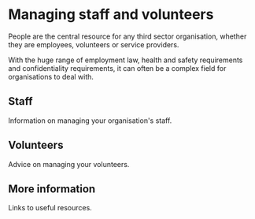 # Managing staff and volunteers

People are the central resource for any third sector organisation, whether they are employees, volunteers or service providers. 

With the huge range of employment law, health and safety requirements and confidentiality requirements, it can often be a complex field for organisations to deal with.

## Staff

Information on managing your organisation's staff.

## Volunteers

Advice on managing your volunteers.

## More information

Links to useful resources.
